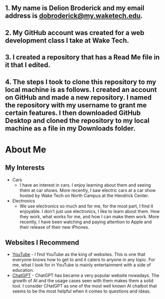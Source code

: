 ## 1. My name is Delion Broderick and my email address is dobroderick@my.waketech.edu.
## 2. My GitHub account was created for a web development class I take at Wake Tech.
## 3. I created a repository that has a Read Me file in it that I edited.
## 4. The steps I took to clone this repository to my local machine is as follows. I created an account on GitHub and made a new repository. I named the repository with my username to grant me certain features. I then downloaded GitHub Desktop and cloned the repository to my local machine as a file in my Downloads folder.

# About Me
## My Interests
 * Cars
    * I have an interest in cars. I enjoy learning about them and seeing them at car shows. More recently, I saw electric cars at a car show hosted by Wake Tech on North Campus at the Hendrick Center.
 * Electronics
    * We use electronics so much and for me, for the most part, I find it enjoyable. I don't just use electronics, I like to learn about them. How they work, what works for me, and how I can make them work. More recently, I have been watching and paying attention to Apple and their release of their new iPhones.
## Websites I Recommend
- [YouTube](youtube.com) - I find YouTube as the king of websites. This is one that everyone knows how to get to and it caters to anyone in any topic. For me, what I look for in YouTube is mainly entertainment with a side of education.
- [ChatGPT](chatgpt.com) - ChatGPT has became a very popular website nowadays. The growth of AI and the usage cases seen with them makes them a solid tool. I consider CHatGPT as one of the most well known AI chatbot that seems to be the most helpful when it comes to questions and ideas.